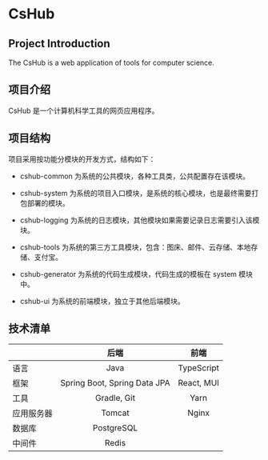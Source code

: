# CsHub
## Project Introduction
The CsHub is a web application of tools for computer science.
## 项目介绍
CsHub 是一个计算机科学工具的网页应用程序。
## 项目结构
项目采用按功能分模块的开发方式，结构如下：

- cshub-common 为系统的公共模块，各种工具类，公共配置存在该模块。

- cshub-system 为系统的项目入口模块，是系统的核心模块，也是最终需要打包部署的模块。

- cshub-logging 为系统的日志模块，其他模块如果需要记录日志需要引入该模块。

- cshub-tools 为系统的第三方工具模块，包含：图床、邮件、云存储、本地存储、支付宝。

- cshub-generator 为系统的代码生成模块，代码生成的模板在 system 模块中。

- cshub-ui 为系统的前端模块，独立于其他后端模块。
## 技术清单
| | 后端 | 前端 |
| :-----| :----: | :----: |
| 语言 | Java | TypeScript |
| 框架 | Spring Boot, Spring Data JPA | React, MUI |
| 工具 | Gradle, Git | Yarn |
| 应用服务器 | Tomcat | Nginx |
| 数据库 | PostgreSQL | |
| 中间件 | Redis | |
